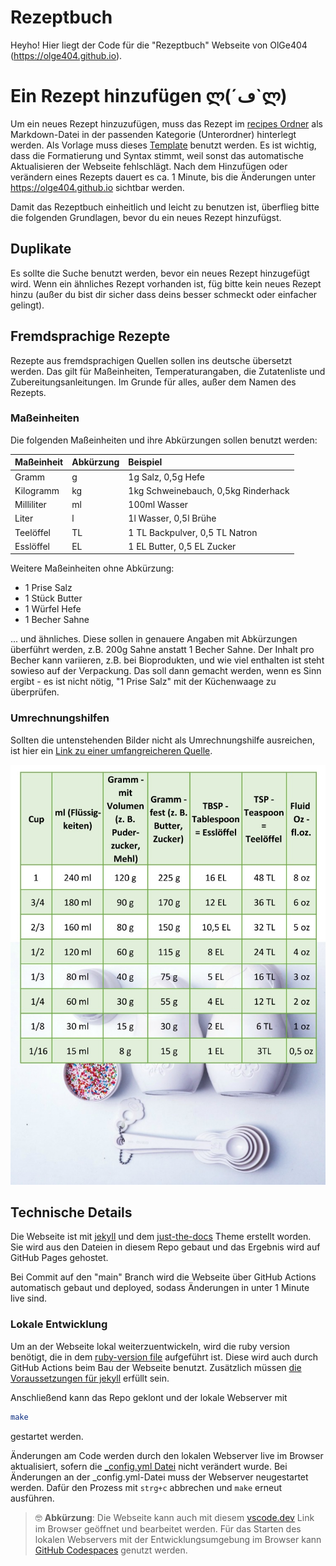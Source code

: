 # Rezeptbuch
Heyho! Hier liegt der Code für die "Rezeptbuch" Webseite von OlGe404 (https://olge404.github.io).

# Ein Rezept hinzufügen ლ(´ڡ`ლ)
Um ein neues Rezept hinzuzufügen, muss das Rezept im [recipes Ordner](recipes) als Markdown-Datei in der passenden Kategorie (Unterordner) hinterlegt werden. Als Vorlage muss dieses [Template](recipes/_template.md) benutzt werden. Es ist wichtig, dass die Formatierung und Syntax stimmt, weil sonst das automatische Aktualisieren der Webseite fehlschlägt. Nach dem Hinzufügen oder verändern eines Rezepts dauert es ca. 1 Minute, bis die Änderungen unter https://olge404.github.io sichtbar werden.

Damit das Rezeptbuch einheitlich und leicht zu benutzen ist, überflieg bitte die folgenden Grundlagen, bevor du ein neues Rezept hinzufügst.

## Duplikate
Es sollte die Suche benutzt werden, bevor ein neues Rezept hinzugefügt wird. Wenn ein ähnliches Rezept vorhanden ist, füg bitte kein neues Rezept hinzu (außer du bist dir sicher dass deins besser schmeckt oder einfacher gelingt).

## Fremdsprachige Rezepte
Rezepte aus fremdsprachigen Quellen sollen ins deutsche übersetzt werden. Das gilt für Maßeinheiten, Temperaturangaben, die Zutatenliste und Zubereitungsanleitungen. Im Grunde für alles, außer dem Namen des Rezepts.

### Maßeinheiten
Die folgenden Maßeinheiten und ihre Abkürzungen sollen benutzt werden:

| Maßeinheit        | Abkürzung | Beispiel                            |
|:------------------|:----------|:------------------------------------|
| Gramm             | g         | 1g Salz, 0,5g Hefe                  |
| Kilogramm         | kg        | 1kg Schweinebauch, 0,5kg Rinderhack |
| Milliliter        | ml        | 100ml Wasser                        |
| Liter             | l         | 1l Wasser, 0,5l Brühe               |
| Teelöffel         | TL        | 1 TL Backpulver, 0,5 TL Natron      |
| Esslöffel         | EL        | 1 EL Butter, 0,5 EL Zucker          |

Weitere Maßeinheiten ohne Abkürzung:

* 1 Prise Salz
* 1 Stück Butter
* 1 Würfel Hefe
* 1 Becher Sahne

... und ähnliches. Diese sollen in genauere Angaben mit Abkürzungen überführt werden, z.B. 200g Sahne anstatt 1 Becher Sahne. Der Inhalt pro Becher kann variieren, z.B. bei Bioprodukten, und wie viel enthalten ist steht sowieso auf der Verpackung. Das soll dann gemacht werden, wenn es Sinn ergibt - es ist nicht nötig, "1 Prise Salz" mit der Küchenwaage zu überprüfen.

### Umrechnungshilfen
Sollten die untenstehenden Bilder nicht als Umrechnungshilfe ausreichen,
ist hier ein [Link zu einer umfangreicheren Quelle](https://www.usa-kulinarisch.de/informationen/masseinheiten-umrechnen/).

![](/assets/imgs/cup_measures.jpg)

## Technische Details
Die Webseite ist mit [jekyll](https://jekyllrb.com/) und dem [just-the-docs](https://github.com/just-the-docs/just-the-docs) Theme erstellt worden. Sie wird aus den Dateien in diesem Repo gebaut und das Ergebnis wird auf GitHub Pages gehostet.

Bei Commit auf den "main" Branch wird die Webseite über GitHub Actions automatisch gebaut und deployed, sodass Änderungen in unter 1 Minute live sind.

### Lokale Entwicklung
Um an der Webseite lokal weiterzuentwickeln, wird die ruby version benötigt, die in dem [ruby-version file](.ruby-version) aufgeführt ist. Diese wird auch durch GitHub Actions beim Bau der Webseite benutzt. Zusätzlich müssen [die Voraussetzungen für jekyll](https://jekyllrb.com/docs/installation/) erfüllt sein.

Anschließend kann das Repo geklont und der lokale Webserver mit 

```bash
make
```

gestartet werden. 

Änderungen am Code werden durch den lokalen Webserver live im Browser aktualisiert, sofern die [_config.yml Datei](_config.yml) nicht verändert wurde. Bei Änderungen an der _config.yml-Datei muss der Webserver neugestartet werden. Dafür den Prozess mit `strg+c` abbrechen und `make` erneut ausführen.

> :nerd_face:	**Abkürzung**: Die Webseite kann auch mit diesem [vscode.dev](https://vscode.dev/https://github.com/OlGe404/OlGe404.github.io) Link im Browser geöffnet und bearbeitet werden. Für das Starten des lokalen Webservers mit der Entwicklungsumgebung im Browser kann [GitHub Codespaces](https://github.com/codespaces) genutzt werden.

